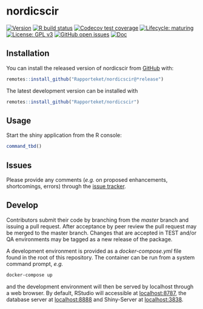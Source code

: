 
# nordicscir

<!-- badges: start -->
[![Version](https://img.shields.io/github/v/release/rapporteket/nordicscir?sort=semver)](https://github.com/rapporteket/nordicscir/releases)
[![R build status](https://github.com/rapporteket/nordicscir/workflows/R-CMD-check/badge.svg)](https://github.com/rapporteket/nordicscir/actions)
[![Codecov test coverage](https://codecov.io/gh/Rapporteket/nordicscir/branch/master/graph/badge.svg)](https://codecov.io/gh/Rapporteket/nordicscir?branch=master)
[![Lifecycle: maturing](https://img.shields.io/badge/lifecycle-maturing-blue.svg)](https://www.tidyverse.org/lifecycle/#maturing)
[![License: GPL v3](https://img.shields.io/badge/License-GPLv3-blue.svg)](https://www.gnu.org/licenses/gpl-3.0)
[![GitHub open issues](https://img.shields.io/github/issues/rapporteket/nordicscir.svg)](https://github.com/rapporteket/nordicscir/issues)
[![Doc](https://img.shields.io/badge/Doc--grey.svg)](https://rapporteket.github.io/nordicscir/)
<!-- badges: end -->


## Installation

You can install the released version of nordicscir from [GitHub](https://github.com/Rapporteket/nordicscir) with:

```r
remotes::install_github("Rapporteket/nordicscir@*release")
```
The latest development version can be installed with
```r
remotes::install_github("Rapporteket/nordicscir")
```

## Usage
Start the shiny application from the R console:
```r
command_tbd()
```

## Issues
Please provide any comments (_e.g._ on proposed enhancements, shortcomings, errors) through the [issue tracker](https://github.com/Rapporteket/nordicscir/issues).


## Develop
Contributors submit their code by branching from the _master_ branch and issuing a pull request. After acceptance by peer review the pull request may be merged to the master branch. Changes that are accepted in TEST and/or QA environments may be tagged as a new release of the package.

A development environment is provided as a _docker-compose.yml_ file found in the root of this repository. The container can be run from a system command prompt, _e.g._
```bash
docker-compose up
```
and the development environment will then be served by localhost through a web browser. By default, RStudio will accessible at [localhost:8787](http://localhost:8787), the database server at [localhost:8888](http://localhost:8888) and Shiny-Server at [localhost:3838](http://localhost:3838).
